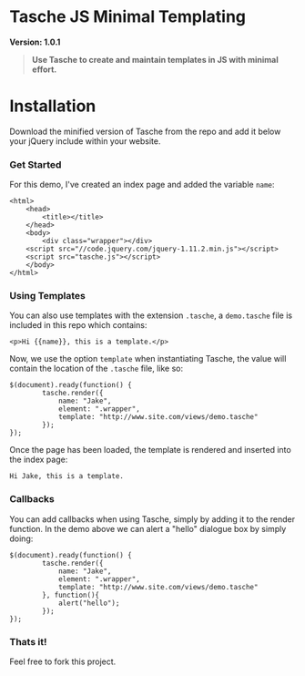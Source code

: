 Tasche JS Minimal Templating
===========

**Version: 1.0.1**

> **Use Tasche to create and maintain templates in JS with minimal effort.**

Installation
=====

Download the minified version of Tasche from the repo and add it below your jQuery include within your website. 

### Get Started

For this demo, I've created an index page and added the variable `name`: 

```
<html>
	<head>
		<title></title>
	</head>
	<body>
		<div class="wrapper"></div>
	<script src="//code.jquery.com/jquery-1.11.2.min.js"></script>
	<script src="tasche.js"></script>
	</body>
</html>
```

### Using Templates

You can also use templates with the extension `.tasche`, a `demo.tasche` file is included in this repo which contains:

```
<p>Hi {{name}}, this is a template.</p>
```

Now, we use the option `template` when instantiating Tasche, the value will contain the location of the `.tasche` file, like so: 

```
$(document).ready(function() {
		tasche.render({
			name: "Jake",
			element: ".wrapper",
			template: "http://www.site.com/views/demo.tasche"
		});
});
```

Once the page has been loaded, the template is rendered and inserted into the index page: 

```Hi Jake, this is a template.```

### Callbacks

You can add callbacks when using Tasche, simply by adding it to the render function. In the demo above we can alert a "hello" dialogue box by simply doing: 

```
$(document).ready(function() {
		tasche.render({
			name: "Jake",
			element: ".wrapper",
			template: "http://www.site.com/views/demo.tasche"
		}, function(){ 
			alert("hello");
		});
});
```


### Thats it!

Feel free to fork this project.
